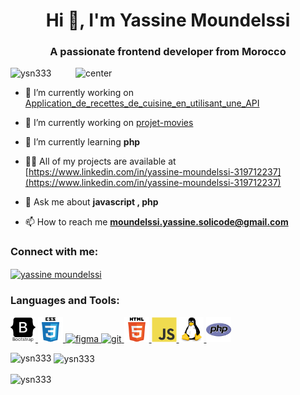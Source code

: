 
<h1 align="center">Hi 👋, I'm Yassine Moundelssi</h1>
<h3 align="center">A passionate frontend developer from Morocco</h3>
<img align="right" alt="center" width="400" scr="https://www.shutterstock.com/image-vector/cartoon-style-character-glasses-web-260nw-558863032.jpg">
<p align="left"> <img src="https://komarev.com/ghpvc/?username=ysn333&label=Profile%20views&color=0e75b6&style=flat" alt="ysn333" /> </p>

- 🔭 I’m currently working on [Application_de_recettes_de_cuisine_en_utilisant_une_API](https://github.com/ysn333/Application_de_recettes_de_cuisine_en_utilisant_une_API.git)

- 🔭 I’m currently working on [projet-movies](https://github.com/ysn333/projet-movies.git)

- 🌱 I’m currently learning **php**

- 👨‍💻 All of my projects are available at [https://www.linkedin.com/in/yassine-moundelssi-319712237](https://www.linkedin.com/in/yassine-moundelssi-319712237)

- 💬 Ask me about **javascript , php**

- 📫 How to reach me **moundelssi.yassine.solicode@gmail.com**

<h3 align="left">Connect with me:</h3>
<p align="left">
<a href="https://linkedin.com/in/yassine moundelssi" target="blank"><img align="center" src="https://raw.githubusercontent.com/rahuldkjain/github-profile-readme-generator/master/src/images/icons/Social/linked-in-alt.svg" alt="yassine moundelssi" height="30" width="40" /></a>

</p>

<h3 align="left">Languages and Tools:</h3>
<p align="left"> <a href="https://getbootstrap.com" target="_blank" rel="noreferrer"> <img src="https://raw.githubusercontent.com/devicons/devicon/master/icons/bootstrap/bootstrap-plain-wordmark.svg" alt="bootstrap" width="40" height="40"/> </a> <a href="https://www.w3schools.com/css/" target="_blank" rel="noreferrer"> <img src="https://raw.githubusercontent.com/devicons/devicon/master/icons/css3/css3-original-wordmark.svg" alt="css3" width="40" height="40"/> </a> <a href="https://www.figma.com/" target="_blank" rel="noreferrer"> <img src="https://www.vectorlogo.zone/logos/figma/figma-icon.svg" alt="figma" width="40" height="40"/> </a> <a href="https://git-scm.com/" target="_blank" rel="noreferrer"> <img src="https://www.vectorlogo.zone/logos/git-scm/git-scm-icon.svg" alt="git" width="40" height="40"/> </a> <a href="https://www.w3.org/html/" target="_blank" rel="noreferrer"> <img src="https://raw.githubusercontent.com/devicons/devicon/master/icons/html5/html5-original-wordmark.svg" alt="html5" width="40" height="40"/> </a> <a href="https://developer.mozilla.org/en-US/docs/Web/JavaScript" target="_blank" rel="noreferrer"> <img src="https://raw.githubusercontent.com/devicons/devicon/master/icons/javascript/javascript-original.svg" alt="javascript" width="40" height="40"/> </a> <a href="https://www.linux.org/" target="_blank" rel="noreferrer"> <img src="https://raw.githubusercontent.com/devicons/devicon/master/icons/linux/linux-original.svg" alt="linux" width="40" height="40"/> </a> <a href="https://www.php.net" target="_blank" rel="noreferrer"> <img src="https://raw.githubusercontent.com/devicons/devicon/master/icons/php/php-original.svg" alt="php" width="40" height="40"/> </a> </p>

<p><img align="left" src="https://github-readme-stats.vercel.app/api/top-langs?username=ysn333&show_icons=true&locale=en&layout=compact" alt="ysn333" /></p>

<p>&nbsp;<img align="center" src="https://github-readme-stats.vercel.app/api?username=ysn333&show_icons=true&locale=en" alt="ysn333" /></p>

<p><img align="center" src="https://github-readme-streak-stats.herokuapp.com/?user=ysn333&" alt="ysn333" /></p>
